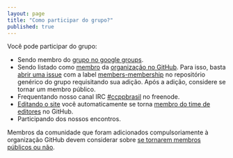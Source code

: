 ```yaml
---
layout: page
title: "Como participar do grupo?"
published: true
---
```


Você pode participar do grupo:

- Sendo membro do
[grupo no google groups](https://groups.google.com/forum/#!forum/ccppbrasil).
- Sendo listado como [membro](https://github.com/orgs/ccppbrasil/members) da
[organização no GitHub](https://github.com/orgs/ccppbrasil). Para isso, basta
[abrir uma issue](https://github.com/ccppbrasil/ccppbrasil/issues/new) com a
label [members-membership](https://github.com/ccppbrasil/ccppbrasil/issues?labels=members-membership)
no repositório genérico do grupo requisitando sua adição. Após a adição,
considere se tornar um membro público.
- Frequentando nosso canal IRC
[#ccppbrasil](irc://chat.freenode.net:6667/ccppbrasil) no freenode.
- [Editando o site](/faq/como-editar-o-site/) você automaticamente se torna
[membro do time de editores](https://github.com/orgs/ccppbrasil/teams/editors)
no GitHub.
- Participando dos nossos encontros.

Membros da comunidade que foram adicionados compulsoriamente à organização
GitHub devem considerar sobre
[se tornarem membros públicos ou não](https://github.com/orgs/ccppbrasil/members).
